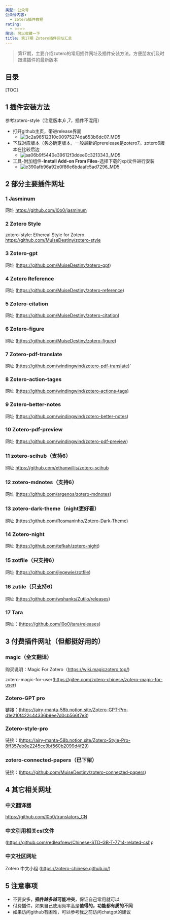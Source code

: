 ```yaml
---
类型: 公众号
公众号内容:
  - zotero插件教程
rating:
  - ⭐⭐⭐⭐
简记: 可以收藏一下
title: 第17期 Zotero插件网址汇总
---
```


> 第17期，主要介绍zotero的常用插件网址及插件安装方法。方便朋友们及时跟进插件的最新版本

## 目录

[TOC]

## 1 插件安装方法

参考zotero-style（注意版本,6 ,7，插件不混用）

- 打开github主页，带进release界面
	- ![3c2a96512310c00975274da653b6dc07_MD5](https://pic-go-42.oss-cn-guangzhou.aliyuncs.com/img/3c2a96512310c00975274da653b6dc07_MD5.png)
- 下载对应版本（务必确定版本，一般最新的prerelease是zotero7。zotero6版本在比较后边
	- ![aa06b9f5440e39612f3ddee0c3213343_MD5](https://pic-go-42.oss-cn-guangzhou.aliyuncs.com/img/aa06b9f5440e39612f3ddee0c3213343_MD5.png)
- 工具-附加组件-**Install Add-on From Files**-选择下载的xpi文件进行安装
	- ![e390afb96a92e0f86e6bdaafc5ad7296_MD5](https://pic-go-42.oss-cn-guangzhou.aliyuncs.com/img/e390afb96a92e0f86e6bdaafc5ad7296_MD5.png)

## 2 部分主要插件网址

### 1 Jasminum

网址 https://github.com/l0o0/jasminum

### 2 Zotero Style

zotero-style: Ethereal Style for Zotero https://github.com/MuiseDestiny/zotero-style

### 3 Zotero-gpt

网址 (https://github.com/MuiseDestiny/zotero-gpt)

### 4 Zotero Reference

网址 (https://github.com/MuiseDestiny/zotero-reference)

### 5 Zotero-citation

网址 (https://github.com/MuiseDestiny/zotero-citation)

### 6 Zotero-figure

网址 (https://github.com/MuiseDestiny/zotero-figure)

### 7 Zotero-pdf-translate

网址 (https://github.com/windingwind/zotero-pdf-translate)'

### 8 Zotero-action-tages

网址 (https://github.com/windingwind/zotero-actions-tags)

### 9 Zotero-better-notes

网址 (https://github.com/windingwind/zotero-better-notes)

### 10 Zotero-pdf-preview

网址 (https://github.com/windingwind/zotero-pdf-preview)

### 11 zotero-scihub（支持6）

网址 https://github.com/ethanwillis/zotero-scihub

### 12 zotero-mdnotes（支持6）

网址 (https://github.com/argenos/zotero-mdnotes)

### 13 zotero-dark-theme（night更好看）

网址 (https://github.com/Rosmaninho/Zotero-Dark-Theme)

### 14 Zotero-night

网址 (https://github.com/tefkah/zotero-night)

### 15 zotfile（只支持6）

网址 (https://github.com/jlegewie/zotfile)

### 16 zutile（只支持6）

网址 (https://github.com/wshanks/Zutilo/releases)

### 17 Tara

网址：(https://github.com/l0o0/tara/releases)

## 3 付费插件网址（但都挺好用的）

### magic（全文翻译）

购买说明：Magic For Zotero（https://wiki.magiczotero.top/)

zotero-magic-for-user(https://gitee.com/zotero-chinese/zotero-magic-for-user)

### Zotero-GPT pro

链接：(https://airy-manta-58b.notion.site/Zotero-GPT-Pro-d1e210f422c44336b9ee7d0cb566f7e3)

### Zotero-style-pro

链接：(https://airy-manta-58b.notion.site/Zotero-Style-Pro-8ff357eb8e2245cc9bf560b2099d4f29)

### zotero-connected-papers（已下架）

链接：(https://github.com/MuiseDestiny/zotero-connected-papers)

## 4 其它相关网址

### 中文翻译器

https://github.com/l0o0/translators_CN

### 中文引用相关csl文件

(https://github.com/redleafnew/Chinese-STD-GB-T-7714-related-csl)p

### 中文社区网址

Zotero 中文小组 (https://zotero-chinese.github.io/)

## 5 注意事项

- 不要安多，**插件越多越可能冲突**，保证自己常用就可以
- 付费插件，如果自己使用频率高是**值得的，功能都有质的不同**
- 如果访问github有困难，可以参考我之前访问chatgpt的建议




